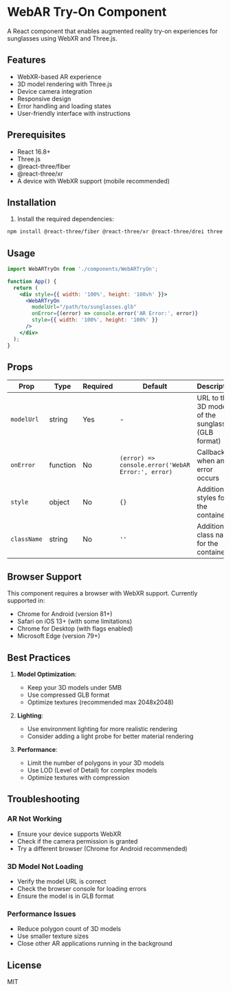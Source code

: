# WebAR Try-On Component

A React component that enables augmented reality try-on experiences for sunglasses using WebXR and Three.js.

## Features

- WebXR-based AR experience
- 3D model rendering with Three.js
- Device camera integration
- Responsive design
- Error handling and loading states
- User-friendly interface with instructions

## Prerequisites

- React 16.8+
- Three.js
- @react-three/fiber
- @react-three/xr
- A device with WebXR support (mobile recommended)

## Installation

1. Install the required dependencies:

```bash
npm install @react-three/fiber @react-three/xr @react-three/drei three
```

## Usage

```jsx
import WebARTryOn from './components/WebARTryOn';

function App() {
  return (
    <div style={{ width: '100%', height: '100vh' }}>
      <WebARTryOn 
        modelUrl="/path/to/sunglasses.glb"
        onError={(error) => console.error('AR Error:', error)}
        style={{ width: '100%', height: '100%' }}
      />
    </div>
  );
}
```

## Props

| Prop | Type | Required | Default | Description |
|------|------|----------|---------|-------------|
| `modelUrl` | string | Yes | - | URL to the 3D model of the sunglasses (GLB format) |
| `onError` | function | No | `(error) => console.error('WebAR Error:', error)` | Callback when an error occurs |
| `style` | object | No | `{}` | Additional styles for the container |
| `className` | string | No | `''` | Additional class name for the container |

## Browser Support

This component requires a browser with WebXR support. Currently supported in:

- Chrome for Android (version 81+)
- Safari on iOS 13+ (with some limitations)
- Chrome for Desktop (with flags enabled)
- Microsoft Edge (version 79+)

## Best Practices

1. **Model Optimization**:
   - Keep your 3D models under 5MB
   - Use compressed GLB format
   - Optimize textures (recommended max 2048x2048)

2. **Lighting**:
   - Use environment lighting for more realistic rendering
   - Consider adding a light probe for better material rendering

3. **Performance**:
   - Limit the number of polygons in your 3D models
   - Use LOD (Level of Detail) for complex models
   - Optimize textures with compression

## Troubleshooting

### AR Not Working
- Ensure your device supports WebXR
- Check if the camera permission is granted
- Try a different browser (Chrome for Android recommended)

### 3D Model Not Loading
- Verify the model URL is correct
- Check the browser console for loading errors
- Ensure the model is in GLB format

### Performance Issues
- Reduce polygon count of 3D models
- Use smaller texture sizes
- Close other AR applications running in the background

## License

MIT
